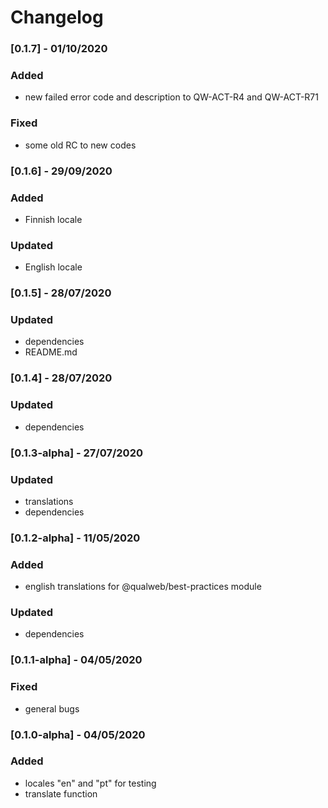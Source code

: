 # Changelog

### [0.1.7] - 01/10/2020

### Added

- new failed error code and description to QW-ACT-R4 and QW-ACT-R71

### Fixed

- some old RC to new codes

### [0.1.6] - 29/09/2020

### Added

- Finnish locale

### Updated

- English locale

### [0.1.5] - 28/07/2020

### Updated

- dependencies
- README.md

### [0.1.4] - 28/07/2020

### Updated

- dependencies

### [0.1.3-alpha] - 27/07/2020

### Updated

- translations
- dependencies

### [0.1.2-alpha] - 11/05/2020

### Added

- english translations for @qualweb/best-practices module

### Updated

- dependencies

### [0.1.1-alpha] - 04/05/2020

### Fixed

- general bugs

### [0.1.0-alpha] - 04/05/2020

### Added

- locales "en" and "pt" for testing
- translate function
